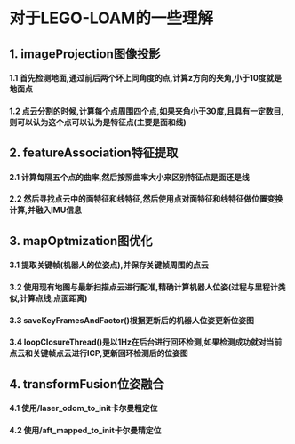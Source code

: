 # 对于LEGO-LOAM的一些理解
## 1. imageProjection图像投影
#### 1.1 首先检测地面,通过前后两个环上同角度的点,计算z方向的夹角,小于10度就是地面点
#### 1.2 点云分割的时候,计算每个点周围四个点,如果夹角小于30度,且具有一定数目,则可以认为这个点可以认为是特征点(主要是面和线)
## 2. featureAssociation特征提取
#### 2.1 计算每隔五个点的曲率,然后按照曲率大小来区别特征点是面还是线
#### 2.2 然后寻找点云中的面特征和线特征,然后使用点对面特征和线特征做位置变换计算,并融入IMU信息
## 3. mapOptmization图优化
#### 3.1 提取关键帧(机器人的位姿点),并保存关键帧周围的点云
#### 3.2 使用现有地图与最新扫描点云进行配准,精确计算机器人位姿(过程与里程计类似,计算点线,点面距离)
#### 3.3 saveKeyFramesAndFactor()根据更新后的机器人位姿更新位姿图
#### 3.4 loopClosureThread()是以1Hz在后台进行回环检测,如果检测成功就对当前点云和关键帧点云进行ICP,更新回环检测后的位姿图
## 4. transformFusion位姿融合
#### 4.1 使用/laser_odom_to_init卡尔曼粗定位
#### 4.2 使用/aft_mapped_to_init卡尔曼精定位